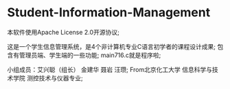 # Student-Information-Management
本软件使用Apache License 2.0开源协议;

这是一个学生信息管理系统，是4个非计算机专业C语言初学者的课程设计成果;
包含有管理员端、学生端的一些功能;
main716.c就是程序啦;

小组成员：艾兴聪（组长） 金建华 聂岩 汪瓒;
From北京化工大学 信息科学与技术学院 测控技术与仪器专业;
